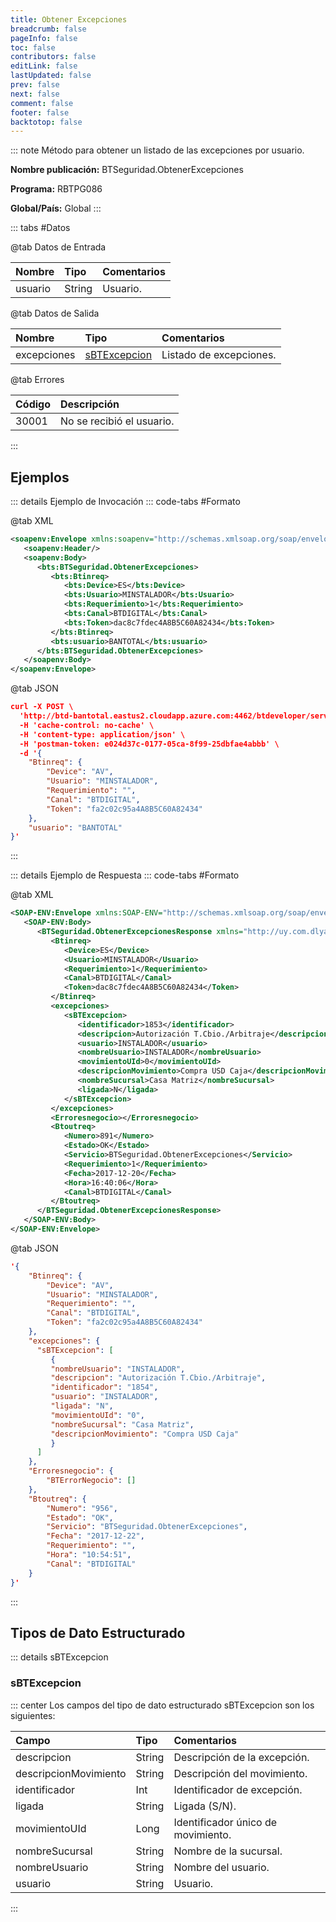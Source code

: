 ```yaml
---
title: Obtener Excepciones
breadcrumb: false
pageInfo: false
toc: false
contributors: false
editLink: false
lastUpdated: false
prev: false
next: false
comment: false
footer: false
backtotop: false
---
```


<!-- ABRE DATOS DEL MÉTODO -->
::: note Método para obtener un listado de las excepciones por usuario.

**Nombre publicación:** BTSeguridad.ObtenerExcepciones

**Programa:** RBTPG086

**Global/País:** Global
:::
<!-- CIERRA DATOS DEL MÉTODO -->

<!-- ABRE TABLA DE DATOS -->
::: tabs #Datos

@tab Datos de Entrada

Nombre | Tipo | Comentarios
:--------- | :--------- | :---------
usuario | String | Usuario.

@tab Datos de Salida

Nombre | Tipo | Comentarios
:--------- | :----------- | :-----------
excepciones | [sBTExcepcion](#sbtexcepcion) | Listado de excepciones.

@tab Errores

Código | Descripción
:--------- | :-----------
30001 | No se recibió el usuario.
:::
<!-- CIERRA TABLA DE DATOS -->

## **Ejemplos**

<!-- ABRE EJEMPLO DE INVOCACIÓN -->
::: details Ejemplo de Invocación
::: code-tabs #Formato

@tab XML
```xml
<soapenv:Envelope xmlns:soapenv="http://schemas.xmlsoap.org/soap/envelope/" xmlns:bts="http://uy.com.dlya.bantotal/BTSOA/">
   <soapenv:Header/>
   <soapenv:Body>
      <bts:BTSeguridad.ObtenerExcepciones>
         <bts:Btinreq>
            <bts:Device>ES</bts:Device>
            <bts:Usuario>MINSTALADOR</bts:Usuario>
            <bts:Requerimiento>1</bts:Requerimiento>
            <bts:Canal>BTDIGITAL</bts:Canal>
            <bts:Token>dac8c7fdec4A8B5C60A82434</bts:Token>
         </bts:Btinreq>
         <bts:usuario>BANTOTAL</bts:usuario>
      </bts:BTSeguridad.ObtenerExcepciones>
   </soapenv:Body>
</soapenv:Envelope>
```

@tab JSON
```json
curl -X POST \
  'http://btd-bantotal.eastus2.cloudapp.azure.com:4462/btdeveloper/servlet/com.dlya.bantotal.odwsbt_BTSeguridad?ObtenerExcepciones=' \
  -H 'cache-control: no-cache' \
  -H 'content-type: application/json' \
  -H 'postman-token: e024d37c-0177-05ca-8f99-25dbfae4abbb' \
  -d '{
	"Btinreq": {
		"Device": "AV",
		"Usuario": "MINSTALADOR",
		"Requerimiento": "",
		"Canal": "BTDIGITAL",
		"Token": "fa2c02c95a4A8B5C60A82434"
	},
    "usuario": "BANTOTAL"
}'
```
:::
<!-- CIERRA EJEMPLO DE INVOCACIÓN -->

<!-- ABRE EJEMPLO DE RESPUESTA -->
::: details Ejemplo de Respuesta
::: code-tabs #Formato

@tab XML
```xml
<SOAP-ENV:Envelope xmlns:SOAP-ENV="http://schemas.xmlsoap.org/soap/envelope/" xmlns:xsd="http://www.w3.org/2001/XMLSchema" xmlns:SOAP-ENC="http://schemas.xmlsoap.org/soap/encoding/" xmlns:xsi="http://www.w3.org/2001/XMLSchema-instance" xmlns:bts="http://uy.com.dlya.bantotal/BTSOA/">
   <SOAP-ENV:Body>
      <BTSeguridad.ObtenerExcepcionesResponse xmlns="http://uy.com.dlya.bantotal/BTSOA/">
         <Btinreq>
            <Device>ES</Device>
            <Usuario>MINSTALADOR</Usuario>
            <Requerimiento>1</Requerimiento>
            <Canal>BTDIGITAL</Canal>
            <Token>dac8c7fdec4A8B5C60A82434</Token>
         </Btinreq>
         <excepciones>
            <sBTExcepcion>
               <identificador>1853</identificador>
               <descripcion>Autorización T.Cbio./Arbitraje</descripcion>
               <usuario>INSTALADOR</usuario>
               <nombreUsuario>INSTALADOR</nombreUsuario>
               <movimientoUId>0</movimientoUId>
               <descripcionMovimiento>Compra USD Caja</descripcionMovimiento>
               <nombreSucursal>Casa Matriz</nombreSucursal>
               <ligada>N</ligada>
            </sBTExcepcion>
         </excepciones>
         <Erroresnegocio></Erroresnegocio>
         <Btoutreq>
            <Numero>891</Numero>
            <Estado>OK</Estado>
            <Servicio>BTSeguridad.ObtenerExcepciones</Servicio>
            <Requerimiento>1</Requerimiento>
            <Fecha>2017-12-20</Fecha>
            <Hora>16:40:06</Hora>
            <Canal>BTDIGITAL</Canal>
         </Btoutreq>
      </BTSeguridad.ObtenerExcepcionesResponse>
   </SOAP-ENV:Body>
</SOAP-ENV:Envelope>
```

@tab JSON
```json
'{
	"Btinreq": {
		"Device": "AV",
		"Usuario": "MINSTALADOR",
		"Requerimiento": "",
		"Canal": "BTDIGITAL",
		"Token": "fa2c02c95a4A8B5C60A82434"
	},
    "excepciones": {
      "sBTExcepcion": [
         {
         "nombreUsuario": "INSTALADOR",
         "descripcion": "Autorización T.Cbio./Arbitraje",
         "identificador": "1854",
         "usuario": "INSTALADOR",
         "ligada": "N",
         "movimientoUId": "0",
         "nombreSucursal": "Casa Matriz",
         "descripcionMovimiento": "Compra USD Caja"
         }
      ]
    },
    "Erroresnegocio": {
        "BTErrorNegocio": []
    },
    "Btoutreq": {
        "Numero": "956",
        "Estado": "OK",
        "Servicio": "BTSeguridad.ObtenerExcepciones",
        "Fecha": "2017-12-22",
        "Requerimiento": "",
        "Hora": "10:54:51",
        "Canal": "BTDIGITAL"
    }
}'
```
:::
<!-- CIERRA EJEMPLO DE RESPUESTA -->

## **Tipos de Dato Estructurado**

<!-- ABRE SDT -->
::: details sBTExcepcion

### sBTExcepcion

::: center
Los campos del tipo de dato estructurado sBTExcepcion son los siguientes:

Campo | Tipo | Comentarios
:--------- | :----------- | :-----------
descripcion | String | Descripción de la excepción.
descripcionMovimiento | String | Descripción del movimiento.
identificador | Int | Identificador de excepción.
ligada | String | Ligada (S/N).
movimientoUId | Long | Identificador único de movimiento.
nombreSucursal | String | Nombre de la sucursal.
nombreUsuario | String | Nombre del usuario.
usuario | String | Usuario.
:::
<!-- CIERRA SDT -->